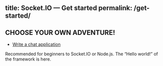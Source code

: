 title: Socket.IO  —  Get started
permalink: /get-started/
---

## CHOOSE YOUR OWN ADVENTURE!

- [Write a chat application](/get-started/chat)

Recommended for beginners to Socket.IO or Node.js. The “Hello world!” of the framework is here.
